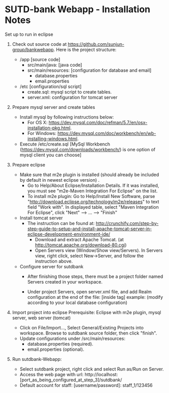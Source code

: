 # SUTD-bank Webapp - Installation Notes

Set up to run in eclipse
1. Check out source code at https://github.com/sunjun-group/bankwebapp.  Here is the project structure:
	- /app [source code]
	  	+ src/main/java:  	[java code]
		+ src/main/resources: [configuration for database and email]
			+ database.properties
			+ email.properties
	- /etc	[configuration/sql script]
		+ create.sql: mysql script to create tables. 
		+ server.xml: configuration for tomcat server
	
2. Prepare mysql server and create tables
	- Install mysql by following instructions below:
		+ For OS X: https://dev.mysql.com/doc/refman/5.7/en/osx-installation-pkg.html.
		+ For Windows: https://dev.mysql.com/doc/workbench/en/wb-installing-windows.html.
	- Execute /etc/create.sql [MySql Workbench (https://dev.mysql.com/downloads/workbench/) is one option of mysql client you can choose]

3. Prepare eclipse
	- Make sure that m2e plugin is installed (should already be included by default in newest eclipse version) .
		+ Go to Help/About Eclipse/Installation Details. If it was installed, you must see "m2e-Maven Integration For Eclipse" on the list.
		+ To install m2e plugin: 
			Go to Help/Install New Software, parse "http://download.eclipse.org/technology/m2e/releases" to text field "Work with". 
			In displayed table, select "Maven Integration For Eclipse", click "Next" --> ... --> "Finish"
	- Install tomcat server
		+ The instruction can be found at: http://crunchify.com/step-by-step-guide-to-setup-and-install-apache-tomcat-server-in-eclipse-development-environment-ide/
			- Download and extract Apache Tomcat. (at http://tomcat.apache.org/download-80.cgi)
			- Open Servers view (Window/Show view/Servers). In Servers view, right click, select New->Server, and follow the instruction above.
	- Configure server for sutdbank 	
		+ After finishing those steps, there must be a project folder named Servers created in your workspace.
		+ Under project Servers, open server.xml file, and add Realm configuration at the end of the file: [inside  <Engine> tag]
		example: (modify according to your local database configuration)
		 
			<Realm className="org.apache.catalina.realm.JDBCRealm"
			driverName="org.gjt.mm.mysql.Driver"
			connectionURL="jdbc:mysql://localhost:3306/bankwebapp"
			connectionName="root" connectionPassword="mysql@2017"
			userTable="user" userNameCol="user_name" userCredCol="password"
			userRoleTable="user_role" roleNameCol="role" />
		
4. Import project into eclipse
	Prerequisite: Eclipse with m2e plugin, mysql server, web server (tomcat)
	- Click on File/Import..., Select General/Existing Projects into workspace. Browse to sutdbank source folder, then click "finish".
	- Update configurations under /src/main/resources:
		+ database.properties (required).
		+ email.properties (optional).
	
5. Run sutdbank-Webapp:
	- Select sutdbank project, right click and select Run as/Run on Server.  
	- Access the web page with url: http://localhost:[port_as_being_configured_at_step_3]/sutdbank/
	- Default account for staff: [username/password]:   staff_1/123456
	
	
	
	
	
